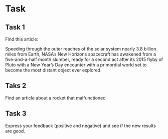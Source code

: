 # Task

 ## Task 1
  Find this article:

  Speeding through the outer reaches of the solar system nearly 3.8 billion miles from Earth, NASA’s New Horizons spacecraft has awakened from a five-and-a-half month slumber, ready for a second act after its 2015 flyby of Pluto with a New Year’s Day encounter with a primordial world set to become the most distant object ever explored.

## Taks 2
Find an article about a rocket that malfunctioned


## Task 3
Express your feedback (positive and negative) and see if the new results are good.

